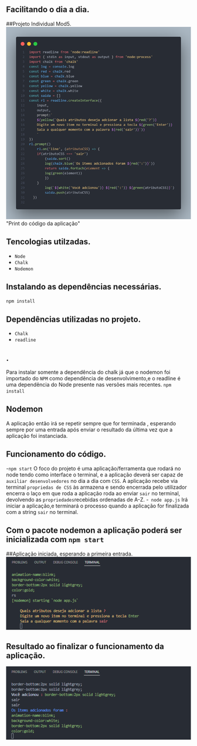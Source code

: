 ## Facilitando o dia a dia.
##Projeto Individual Mod5.
![Print do código da aplicação](https://github.com/LuisDevLipe/pj-mod5-ind/blob/LuisDev/imgs/code.png) "Print do código da aplicação"

## Tencologias utilzadas.
- `Node`
- `Chalk`
- `Nodemon`

## Instalando as dependências necessárias.
` npm install `

## Dependências utilizadas no projeto.

- `Chalk`
- `readline`
## .
Para instalar somente a dependência do chalk já que o nodemon foi importado do `NPM` como dependência de desenvolvimento,e o readline é uma dependência do Node presente nas versões mais recentes.
` npm install `
## Nodemon
A aplicação então irá se repetir sempre que for terminada , esperando sempre por uma entrada após enviar o resultado da última vez que a aplicação foi instanciada.
## Funcionamento do código.
-`npm start`
O foco do projeto é uma aplicação/ferramenta que rodará no node tendo como interface o terminal, e a aplicação deverá ser capaz de `auxiliar desenvolvedores` no dia a dia com `CSS`.
A aplicação recebe via terminal `propriedas de CSS` às armazena e sendo encerrada pelo utilizador encerra o laço em que roda a aplicação roda ao enviar `sair` no terminal, devolvendo as `propriedades`recebidas ordenadas de A-Z.
-` node app.js`
Irá iniciar a aplicação,e terminará o processo quando a aplicação for finalizada com a string `sair` no terminal.
## Com o pacote nodemon a aplicação poderá ser inicializada com `npm start`

##Aplicação iniciada, esperando a primeira entrada.
![aplicação iniciada, esperando a primeira entrada](imgs/pergunta.png)
## Resultado ao finalizar o funcionamento da aplicação.
![resultado ao finalizar o funcionamento da aplicação](imgs/resultado.png)
